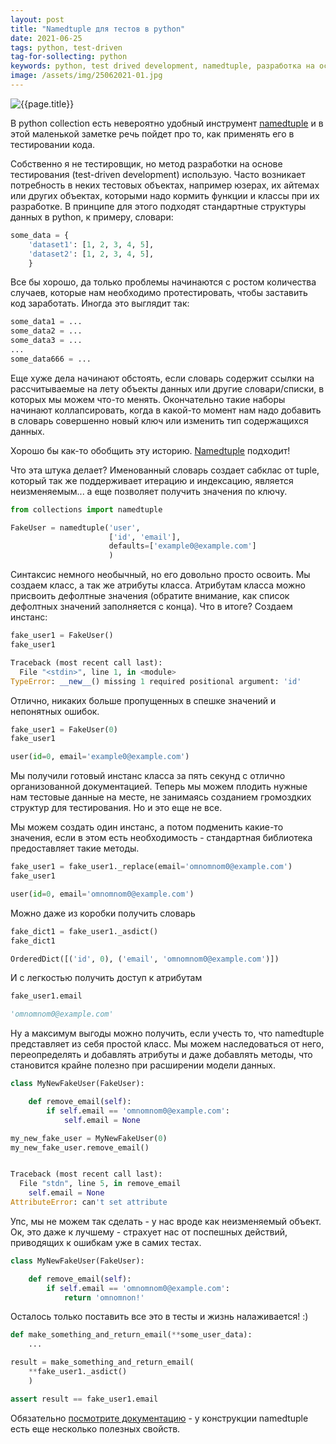 ```yaml
---
layout: post
title: "Namedtuple для тестов в python"
date: 2021-06-25
tags: python, test-driven
tag-for-sollecting: python
keywords: python, test drived development, namedtuple, разработка на оснвое тестирования
image: /assets/img/25062021-01.jpg
---
```


![{{page.title}}](../../..{{page.image}})

В python collection есть невероятно удобный инструмент [namedtuple](https://docs.python.org/3/library/collections.html#collections.namedtuple) и в этой маленькой заметке речь пойдет про то, как применять его в тестировании кода.

Собственно я не тестировщик, но метод разработки на основе тестирования (test-driven development) использую. Часто возникает потребность в неких тестовых объектах, например юзерах, их айтемах или других объектах, которыми надо кормить функции и классы при их разработке. В принципе для этого подходят стандартные структуры данных в python, к примеру, словари:

```python
some_data = {
    'dataset1': [1, 2, 3, 4, 5],
    'dataset2': [1, 2, 3, 4, 5],
    }
```

Все бы хорошо, да только проблемы начинаются с ростом количества случаев, которые нам необходимо протестировать, чтобы заставить код заработать. Иногда это выглядит так:

```python
some_data1 = ...
some_data2 = ...
some_data3 = ...
...
some_data666 = ...
```

Еще хуже дела начинают обстоять, если словарь содержит ссылки на рассчитываемые на лету объекты данных или другие словари/списки, в которых мы можем что-то менять. Окончательно такие наборы начинают коллапсировать, когда в какой-то момент нам надо добавить в словарь совершенно новый ключ или изменить тип содержащихся данных.

Хорошо бы как-то обобщить эту историю. [Namedtuple](https://docs.python.org/3/library/collections.html#collections.namedtuple) подходит!

Что эта штука делает? Именованный словарь создает сабклас от tuple, который так же поддерживает итерацию и индексацию, является неизменяемым... а еще позволяет получить значения по ключу.

```python
from collections import namedtuple

FakeUser = namedtuple('user', 
                      ['id', 'email'], 
                      defaults=['example0@example.com']
                      )
```

Синтаксис немного необычный, но его довольно просто освоить. Мы создаем класс, а так же атрибуты класса. Атрибутам класса можно присвоить дефолтные значения (обратите внимание, как список дефолтных значений заполняется с конца). Что в итоге? Создаем инстанс:

```python
fake_user1 = FakeUser()
fake_user1

Traceback (most recent call last):
  File "<stdin>", line 1, in <module>
TypeError: __new__() missing 1 required positional argument: 'id'
```

Отлично, никаких больше пропущенных в спешке значений и непонятных ошибок.

```python
fake_user1 = FakeUser(0)
fake_user1

user(id=0, email='example0@example.com')
```

Мы получили готовый инстанс класса за пять секунд с отлично организованной документацией. Теперь мы можем плодить нужные нам тестовые данные на месте, не занимаясь созданием громоздких структур для тестирования. Но и это еще не все.

Мы можем создать один инстанс, а потом подменить какие-то значения, если в этом есть необходимость - стандартная библиотека предоставляет такие методы.

```python
fake_user1 = fake_user1._replace(email='omnomnom0@example.com')
fake_user1

user(id=0, email='omnomnom0@example.com')
```

Можно даже из коробки получить словарь

```python
fake_dict1 = fake_user1._asdict()
fake_dict1

OrderedDict([('id', 0), ('email', 'omnomnom0@example.com')])
```

И с легкостью получить доступ к атрибутам

```python
fake_user1.email

'omnomnom0@example.com'
```

Ну а максимум выгоды можно получить, если учесть то, что namedtuple представляет из себя простой класс. Мы можем наследоваться от него, переопределять и добавлять атрибуты и даже добавлять методы, что становится крайне полезно при расширении модели данных.

```python
class MyNewFakeUser(FakeUser):

    def remove_email(self):
        if self.email == 'omnomnom0@example.com':
            self.email = None

my_new_fake_user = MyNewFakeUser(0)
my_new_fake_user.remove_email()


Traceback (most recent call last):
  File "stdn", line 5, in remove_email
    self.email = None
AttributeError: can't set attribute
```

Упс, мы не можем так сделать - у нас вроде как неизменяемый объект. Ок, это даже к лучшему - страхует нас от поспешных действий, приводящих к ошибкам уже в самих тестах.

```python
class MyNewFakeUser(FakeUser):

    def remove_email(self):
        if self.email == 'omnomnom0@example.com':
            return 'omnomnon!'
```

Осталось только поставить все это в тесты и жизнь налаживается! :)

```python
def make_something_and_return_email(**some_user_data):
    ...

result = make_something_and_return_email(
    **fake_user1._asdict()
    )

assert result == fake_user1.email
```

Обязательно [посмотрите документацию](https://docs.python.org/3/library/collections.html#collections.namedtuple) - у конструкции namedtuple есть еще несколько полезных свойств.
